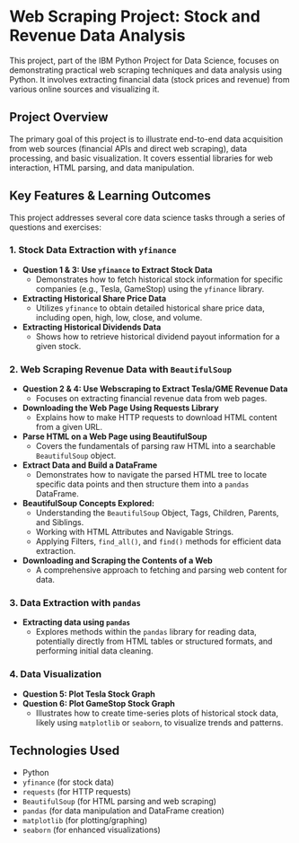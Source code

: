 # Web Scraping Project: Stock and Revenue Data Analysis

This project, part of the IBM Python Project for Data Science, focuses on demonstrating practical web scraping techniques and data analysis using Python. It involves extracting financial data (stock prices and revenue) from various online sources and visualizing it.

## Project Overview

The primary goal of this project is to illustrate end-to-end data acquisition from web sources (financial APIs and direct web scraping), data processing, and basic visualization. It covers essential libraries for web interaction, HTML parsing, and data manipulation.

## Key Features & Learning Outcomes

This project addresses several core data science tasks through a series of questions and exercises:

### 1. Stock Data Extraction with `yfinance`

* **Question 1 & 3: Use `yfinance` to Extract Stock Data**
    * Demonstrates how to fetch historical stock information for specific companies (e.g., Tesla, GameStop) using the `yfinance` library.
* **Extracting Historical Share Price Data**
    * Utilizes `yfinance` to obtain detailed historical share price data, including open, high, low, close, and volume.
* **Extracting Historical Dividends Data**
    * Shows how to retrieve historical dividend payout information for a given stock.

### 2. Web Scraping Revenue Data with `BeautifulSoup`

* **Question 2 & 4: Use Webscraping to Extract Tesla/GME Revenue Data**
    * Focuses on extracting financial revenue data from web pages.
* **Downloading the Web Page Using Requests Library**
    * Explains how to make HTTP requests to download HTML content from a given URL.
* **Parse HTML on a Web Page using BeautifulSoup**
    * Covers the fundamentals of parsing raw HTML into a searchable `BeautifulSoup` object.
* **Extract Data and Build a DataFrame**
    * Demonstrates how to navigate the parsed HTML tree to locate specific data points and then structure them into a `pandas` DataFrame.
* **BeautifulSoup Concepts Explored:**
    * Understanding the `BeautifulSoup` Object, Tags, Children, Parents, and Siblings.
    * Working with HTML Attributes and Navigable Strings.
    * Applying Filters, `find_all()`, and `find()` methods for efficient data extraction.
* **Downloading and Scraping the Contents of a Web**
    * A comprehensive approach to fetching and parsing web content for data.

### 3. Data Extraction with `pandas`

* **Extracting data using `pandas`**
    * Explores methods within the `pandas` library for reading data, potentially directly from HTML tables or structured formats, and performing initial data cleaning.

### 4. Data Visualization

* **Question 5: Plot Tesla Stock Graph**
* **Question 6: Plot GameStop Stock Graph**
    * Illustrates how to create time-series plots of historical stock data, likely using `matplotlib` or `seaborn`, to visualize trends and patterns.

## Technologies Used

* Python
* `yfinance` (for stock data)
* `requests` (for HTTP requests)
* `BeautifulSoup` (for HTML parsing and web scraping)
* `pandas` (for data manipulation and DataFrame creation)
* `matplotlib` (for plotting/graphing)
* `seaborn` (for enhanced visualizations)

